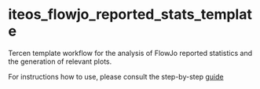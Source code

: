 # iteos_flowjo_reported_stats_template
 Tercen template workflow for the analysis of FlowJo reported statistics and the generation of relevant plots.
 
 For instructions how to use, please consult the step-by-step [guide](https://tercen.github.io/iteos_flowjo_reported_stats_template/)

